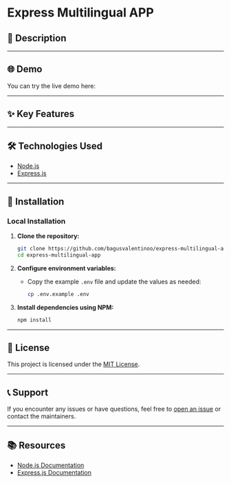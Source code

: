 # Express Multilingual APP

## 📝 Description

---

## 🌐 Demo

You can try the live demo here:

---

## ✨ Key Features

---

## 🛠️ Technologies Used

- <a href="https://nodejs.org/en/" target="_blank">Node.js</a>
- <a href="https://expressjs.com/" target="_blank">Express.js</a>

---

## 🔧 Installation

### Local Installation

1. **Clone the repository:**

   ```bash
   git clone https://github.com/bagusvalentinoo/express-multilingual-app
   cd express-multilingual-app
   ```

2. **Configure environment variables:**

   - Copy the example `.env` file and update the values as needed:
     ```bash
     cp .env.example .env
     ```

3. **Install dependencies using NPM:**

   ```bash
   npm install
   ```

---

## 📜 License

This project is licensed under the [MIT License](./LICENSE).

---

## 📞 Support

If you encounter any issues or have questions, feel free to [open an issue](https://github.com/bagusvalentinoo/express-multilingual-app/issues) or contact the maintainers.

---

## 📚 Resources

- <a href="https://nodejs.org/en/" target="_blank">Node.js Documentation</a>
- <a href="https://expressjs.com/" target="_blank">Express.js Documentation</a>
